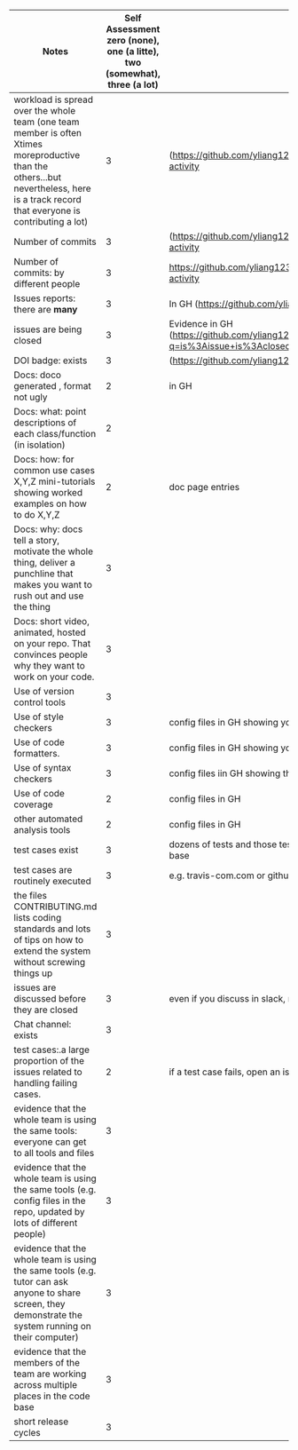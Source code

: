 
<br clear=all>

| Notes|Self Assessment  zero (none), one (a litte), two (somewhat), three (a lot)| Evidence|
|-----|--------|---------|
|workload is spread over the whole team (one team member is often Xtimes moreproductive than the others...but nevertheless, here is a track record that everyone is contributing a lot)|3|  (https://github.com/yliang123/TeamFormationAssistant/graphs/commit-activity|
| Number of commits|3| (https://github.com/yliang123/TeamFormationAssistant/graphs/commit-activity|
| Number of commits: by different people|3|https://github.com/yliang123/TeamFormationAssistant/graphs/commit-activity|
| Issues reports: there are **many**| 3|In GH (https://github.com/yliang123/TeamFormationAssistant/issues) |
|  issues are being  closed|3 |Evidence in GH (https://github.com/yliang123/TeamFormationAssistant/issues?q=is%3Aissue+is%3Aclosed)|
| DOI badge: exists |3 | (https://github.com/yliang123/TeamFormationAssistant#readme)|
|Docs: doco generated , format not ugly |2|in GH|
|Docs: what: point descriptions of each class/function (in isolation) |2| |
|Docs: how: for common use cases X,Y,Z mini-tutorials showing worked examples on how to do X,Y,Z|2|doc page entries|
|Docs: why: docs tell a story, motivate the whole thing, deliver a punchline that makes you want to rush out and use the thing| 3| |
|Docs: short video, animated, hosted on your repo. That convinces people why they want to work on your code.|3 | |
| Use of version control tools| 3| |
|Use of  style checkers |3 |config files in GH showing your config| 
| Use of code  formatters. | 3|config files in GH showing your this formatter's  config|
| Use of syntax checkers| 3 |config files iin  GH showing this checker's config|
| Use of code coverage | 2|config files in GH|
| other automated analysis tools| 2|config files in GH|
| test cases exist|3|dozens of tests and those test cases are more than 30% of the  code base|
| test cases are routinely executed|3 |e.g. travis-com.com or github actions or something|
 | the files CONTRIBUTING.md lists coding standards and lots of tips on how to extend the system without screwing things up| 3| |
| issues are discussed before they are closed| 3| even if you discuss in slack, need a sumamry statement here|
| Chat channel: exists| 3| |
| test cases:.a large proportion of the issues related to handling failing cases.|2 |if a test case fails, open an issue and fix it|
| evidence that the whole team is using the same tools: everyone can get to all tools and files| 3| |
| evidence that the whole team is using the same tools (e.g. config files in the repo, updated by lots of different people)| 3| |
| evidence that the whole team is using the same tools (e.g. tutor can ask anyone to share screen, they demonstrate the system running on their computer)| 3| |
| evidence that the members of the team are working across multiple places in the code base| 3| |
|short release cycles |  3||
